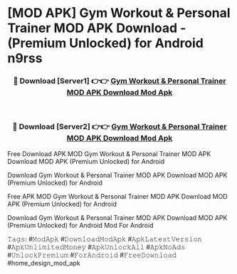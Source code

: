 # [MOD APK] Gym Workout & Personal Trainer MOD APK Download - (Premium Unlocked) for Android n9rss



<div align="center">
<h3>🔴 Download [Server1] 👉👉 <a href="https://momento.my/?title=Gym_Workout_&_Personal_Trainer_MOD_APK_Download">Gym Workout & Personal Trainer MOD APK Download Mod Apk</a></h3><br>

<h3>🔴 Download [Server2] 👉👉 <a href="https://momento.my/?title=Gym_Workout_&_Personal_Trainer_MOD_APK_Download">Gym Workout & Personal Trainer MOD APK Download Mod Apk</a></h3>
</div>



Free Download APK MOD Gym Workout & Personal Trainer MOD APK Download MOD APK (Premium Unlocked) for Android

Download Gym Workout & Personal Trainer MOD APK Download MOD APK (Premium Unlocked) for Android

Free APK MOD Gym Workout & Personal Trainer MOD APK Download MOD APK (Premium Unlocked) for Android

Download Gym Workout & Personal Trainer MOD APK Download MOD APK (Premium Unlocked) for Android Mod For Android

𝚃𝚊𝚐𝚜: #𝙼𝚘𝚍𝙰𝚙𝚔 #𝙳𝚘𝚠𝚗𝚕𝚘𝚊𝚍𝙼𝚘𝚍𝙰𝚙𝚔 #𝙰𝚙𝚔𝙻𝚊𝚝𝚎𝚜𝚝𝚅𝚎𝚛𝚜𝚒𝚘𝚗 #𝙰𝚙𝚔𝚄𝚗𝚕𝚒𝚖𝚒𝚝𝚎𝚍𝙼𝚘𝚗𝚎𝚢 #𝙰𝚙𝚔𝚄𝚗𝚕𝚘𝚌𝚔𝙰𝚕𝚕 #𝙰𝚙𝚔𝙽𝚘𝙰𝚍𝚜 #𝚄𝚗𝚕𝚘𝚌𝚔𝙿𝚛𝚎𝚖𝚒𝚞𝚖 #𝙵𝚘𝚛𝙰𝚗𝚍𝚛𝚘𝚒𝚍 #𝙵𝚛𝚎𝚎𝙳𝚘𝚠𝚗𝚕𝚘𝚊𝚍 #home_design_mod_apk
